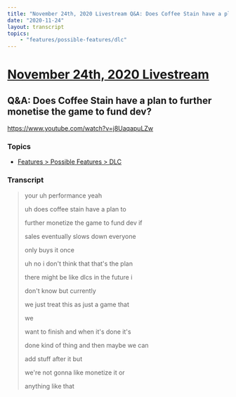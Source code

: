 ```yaml
---
title: "November 24th, 2020 Livestream Q&A: Does Coffee Stain have a plan to further monetise the game to fund dev?"
date: "2020-11-24"
layout: transcript
topics:
    - "features/possible-features/dlc"
---
```

# [November 24th, 2020 Livestream](../2020-11-24.md)
## Q&A: Does Coffee Stain have a plan to further monetise the game to fund dev?
https://www.youtube.com/watch?v=j8UaqapuLZw

### Topics
* [Features > Possible Features > DLC](../topics/features/possible-features/dlc.md)

### Transcript

> your uh performance yeah
> 
> uh does coffee stain have a plan to
> 
> further monetize the game to fund dev if
> 
> sales eventually slows down everyone
> 
> only buys it once
> 
> uh no i don't think that that's the plan
> 
> there might be like dlcs in the future i
> 
> don't know but currently
> 
> we just treat this as just a game that
> 
> we
> 
> want to finish and when it's done it's
> 
> done kind of thing and then maybe we can
> 
> add stuff after it but
> 
> we're not gonna like monetize it or
> 
> anything like that
> 
